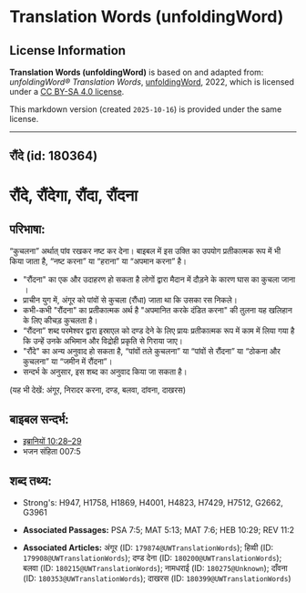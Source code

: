 # Translation Words (unfoldingWord)

## License Information

**Translation Words (unfoldingWord)** is based on and adapted from: _unfoldingWord® Translation Words_, [unfoldingWord](https://unfoldingword.org/utw), 2022, which is licensed under a [CC BY-SA 4.0 license](https://creativecommons.org/licenses/by-sa/4.0/legalcode.en).

This markdown version (created `2025-10-16`) is provided under the same license.



--------------------------------

## रौंदे (id: 180364)

रौंदे, रौंदेगा, रौंदा, रौंदना
=============================

परिभाषा:
--------

“कुचलना” अर्थात् पांव रखकर नष्ट कर देना। बाइबल में इस उक्ति का उपयोग प्रतीकात्मक रूप में भी किया जाता है, “नष्ट करना” या “हराना” या “अपमान करना” है।

* "रौंदना" का एक और उदाहरण हो सकता है लोगों द्वारा मैदान में दौड़ने के कारण घास का कुचला जाना ।
* प्राचीन युग में, अंगूर को पांवों से कुचला (रौंधा) जाता था कि उसका रस निकले।
* कभी\-कभी "रौंदना" का प्रतीकात्मक अर्थ है "अपमानित करके दंडित करना" की तुलना यह खलिहान के लिए कीचड़ कुचलता है।
* “रौंदना” शब्द परमेश्वर द्वारा इस्राएल को दण्ड देने के लिए प्रायः प्रतीकात्मक रूप में काम में लिया गया है कि उन्हें उनके अभिमान और विद्रोही प्रकृति से गिराया जाए।
* "रौंदे" का अन्य अनुवाद हो सकता है, “पांवों तले कुचलना” या “पांवों से रौंदना” या “ठोकना और कुचलना” या “जमीन में रौंदना”।
* सन्दर्भ के अनुसार, इस शब्द का अनुवाद किया जा सकता है।

(यह भी देखें: अंगूर, निरादर करना, दण्ड, बलवा, दांवना, दाखरस)

बाइबल सन्दर्भ:
--------------

* [इब्रानियों 10:28–29](https://ref.ly/Heb10:28-Heb10:29)
* भजन संहिता 007:5

शब्द तथ्य:
----------

* Strong's: H947, H1758, H1869, H4001, H4823, H7429, H7512, G2662, G3961

* **Associated Passages:** PSA 7:5; MAT 5:13; MAT 7:6; HEB 10:29; REV 11:2
* **Associated Articles:** अंगूर (ID: `179874@UWTranslationWords`); हिव्वी (ID: `179908@UWTranslationWords`); दण्ड देना (ID: `180200@UWTranslationWords`); बलवा  (ID: `180215@UWTranslationWords`); नामधराई (ID: `180275@Unknown`); दाँवना (ID: `180353@UWTranslationWords`); दाखरस (ID: `180399@UWTranslationWords`)

